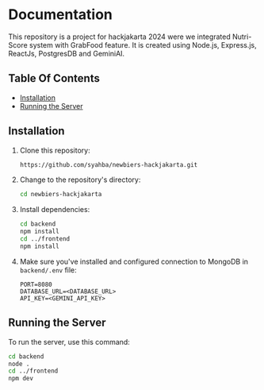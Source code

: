 # Documentation

This repository is a project for hackjakarta 2024 were we integrated Nutri-Score system with GrabFood feature. It is created using Node.js, Express.js, ReactJs, PostgresDB and GeminiAI.

## Table Of Contents

- [Installation](#installation)
- [Running the Server](#running-the-server)

## Installation

1. Clone this repository:

   ```bash
   https://github.com/syahba/newbiers-hackjakarta.git
   ```

2. Change to the repository's directory:

   ```bash
   cd newbiers-hackjakarta
   ```

3. Install dependencies:

   ```bash
   cd backend
   npm install
   cd ../frontend
   npm install
   ```

4. Make sure you've installed and configured connection to MongoDB in `backend/.env` file:
   ```
   PORT=8080
   DATABASE_URL=<DATABASE_URL>
   API_KEY=<GEMINI_API_KEY>
   ```

## Running the Server

To run the server, use this command:

```bash
cd backend
node .
cd ../frontend
npm dev
```
